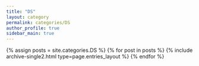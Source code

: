 ```yaml
---
title: "DS"
layout: category
permalink: categories/DS
author_profile: true
sidebar_main: true
---
```


{% assign posts = site.categories.DS %}
{% for post in posts %} {% include archive-single2.html type=page.entries_layout %} {% endfor %}